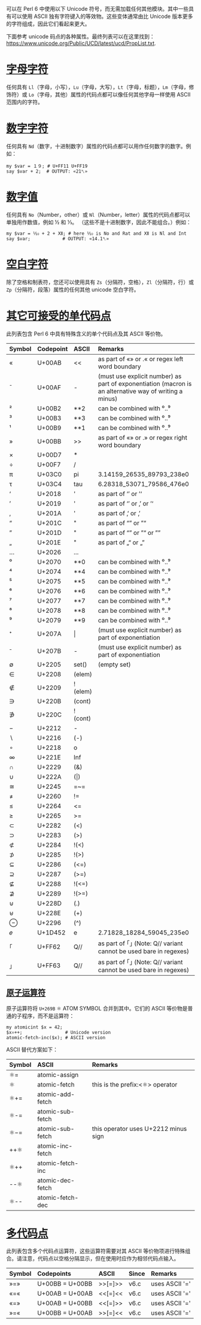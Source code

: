 可以在 Perl 6 中使用以下 Unicode 符号，而无需加载任何其他模块。其中一些具有可以使用 ASCII 独有字符键入的等效物。这些变体通常由比 Unicode 版本更多的字符组成，因此它们看起来更大。

下面参考 unicode 码点的各种属性。最终列表可以在这里找到：<https://www.unicode.org/Public/UCD/latest/ucd/PropList.txt>.

# [字母字符](https://docs.perl6.org/language/unicode_ascii#___top)

任何具有 `Ll`（字母，小写），`Lu`（字母，大写），`Lt`（字母，标题），`Lm`（字母，修饰符）或 `Lo`（字母，其他）属性的代码点都可以像任何其他字母一样使用 ASCII 范围内的字符。

# [数字字符](https://docs.perl6.org/language/unicode_ascii#___top)

任何具有 `Nd`（数字，十进制数字）属性的代码点都可以用作任何数字的数字。例如：

```perl6
my $var = １９; # U+FF11 U+FF19 
say $var + 2;  # OUTPUT: «21␤» 
```

# [数字值](https://docs.perl6.org/language/unicode_ascii#___top)

任何具有 `No`（Number，other）或 `Nl`（Number，letter）属性的代码点都可以单独用作数值，例如 ½ 和 ⅓。 （这些不是十进制数字，因此不能组合。）例如：

```perl6
my $var = ⅒ + 2 + Ⅻ; # here ⅒ is No and Rat and Ⅻ is Nl and Int 
say $var;            # OUTPUT: «14.1␤» 
```

# [空白字符](https://docs.perl6.org/language/unicode_ascii#___top)

除了空格和制表符，您还可以使用具有 `Zs`（分隔符，空格），`Zl`（分隔符，行）或 `Zp`（分隔符，段落）属性的任何其他 unicode 空白字符。

# [其它可接受的单代码点](https://docs.perl6.org/language/unicode_ascii#___top)

此列表包含 Perl 6 中具有特殊含义的单个代码点及其 ASCII 等价物。

| Symbol | Codepoint | ASCII   | Remarks                                                      |
| :----- | :-------- | :------ | :----------------------------------------------------------- |
| «      | U+00AB    | <<      | as part of «» or .« or regex left word boundary              |
| ¯      | U+00AF    | -       | (must use explicit number) as part of exponentiation (macron is an alternative way of writing a minus) |
| ²      | U+00B2    | **2     | can be combined with ⁰..⁹                                    |
| ³      | U+00B3    | **3     | can be combined with ⁰..⁹                                    |
| ¹      | U+00B9    | **1     | can be combined with ⁰..⁹                                    |
| »      | U+00BB    | >>      | as part of «» or .» or regex right word boundary             |
| ×      | U+00D7    | *       |                                                              |
| ÷      | U+00F7    | /       |                                                              |
| π      | U+03C0    | pi      | 3.14159_26535_89793_238e0                                    |
| τ      | U+03C4    | tau     | 6.28318_53071_79586_476e0                                    |
| ‘      | U+2018    | '       | as part of ‘’ or ’‘                                          |
| ’      | U+2019    | '       | as part of ‘’ or ‚’ or ’‘                                    |
| ‚      | U+201A    | '       | as part of ‚‘ or ‚’                                          |
| “      | U+201C    | "       | as part of “” or ”“                                          |
| ”      | U+201D    | "       | as part of “” or ”“ or ””                                    |
| „      | U+201E    | "       | as part of „“ or „”                                          |
| …      | U+2026    | ...     |                                                              |
| ⁰      | U+2070    | **0     | can be combined with ⁰..⁹                                    |
| ⁴      | U+2074    | **4     | can be combined with ⁰..⁹                                    |
| ⁵      | U+2075    | **5     | can be combined with ⁰..⁹                                    |
| ⁶      | U+2076    | **6     | can be combined with ⁰..⁹                                    |
| ⁷      | U+2077    | **7     | can be combined with ⁰..⁹                                    |
| ⁸      | U+2078    | **8     | can be combined with ⁰..⁹                                    |
| ⁹      | U+2079    | **9     | can be combined with ⁰..⁹                                    |
| ⁺      | U+207A    | \|      | (must use explicit number) as part of exponentiation         |
| ⁻      | U+207B    | -       | (must use explicit number) as part of exponentiation         |
| ∅      | U+2205    | set()   | (empty set)                                                  |
| ∈      | U+2208    | (elem)  |                                                              |
| ∉      | U+2209    | !(elem) |                                                              |
| ∋      | U+220B    | (cont)  |                                                              |
| ∌      | U+220C    | !(cont) |                                                              |
| −      | U+2212    | -       |                                                              |
| ∖      | U+2216    | (-)     |                                                              |
| ∘      | U+2218    | o       |                                                              |
| ∞      | U+221E    | Inf     |                                                              |
| ∩      | U+2229    | (&)     |                                                              |
| ∪      | U+222A    | (\|)    |                                                              |
| ≅      | U+2245    | =~=     |                                                              |
| ≠      | U+2260    | !=      |                                                              |
| ≤      | U+2264    | <=      |                                                              |
| ≥      | U+2265    | >=      |                                                              |
| ⊂      | U+2282    | (<)     |                                                              |
| ⊃      | U+2283    | (>)     |                                                              |
| ⊄      | U+2284    | !(<)    |                                                              |
| ⊅      | U+2285    | !(>)    |                                                              |
| ⊆      | U+2286    | (<=)    |                                                              |
| ⊇      | U+2287    | (>=)    |                                                              |
| ⊈      | U+2288    | !(<=)   |                                                              |
| ⊉      | U+2289    | !(>=)   |                                                              |
| ⊍      | U+228D    | (.)     |                                                              |
| ⊎      | U+228E    | (+)     |                                                              |
| ⊖      | U+2296    | (^)     |                                                              |
| 𝑒      | U+1D452   | e       | 2.71828_18284_59045_235e0                                    |
| ｢      | U+FF62    | Q//     | as part of ｢｣ (Note: Q// variant cannot be used bare in regexes) |
| ｣      | U+FF63    | Q//     | as part of ｢｣ (Note: Q// variant cannot be used bare in regexes) |

## [原子运算符](https://docs.perl6.org/language/unicode_ascii#___top)

原子运算符将 `U+269B` ⚛ ATOM SYMBOL 合并到其中。它们的 ASCII 等价物是普通的子程序，而不是运算符：

```perl6
my atomicint $x = 42;
$x⚛++;                # Unicode version 
atomic-fetch-inc($x); # ASCII version 
```

ASCII 替代方案如下：

| Symbol | ASCII            | Remarks                              |
| :----- | :--------------- | :----------------------------------- |
| ⚛=     | atomic-assign    |                                      |
| ⚛      | atomic-fetch     | this is the prefix:<⚛> operator      |
| ⚛+=    | atomic-add-fetch |                                      |
| ⚛-=    | atomic-sub-fetch |                                      |
| ⚛−=    | atomic-sub-fetch | this operator uses U+2212 minus sign |
| ++⚛    | atomic-inc-fetch |                                      |
| ⚛++    | atomic-fetch-inc |                                      |
| --⚛    | atomic-dec-fetch |                                      |
| ⚛--    | atomic-fetch-dec |                                      |

# [多代码点](https://docs.perl6.org/language/unicode_ascii#___top)

此列表包含多个代码点运算符，这些运算符需要对其 ASCII 等价物项进行特殊组合。请注意，代码点以空格分隔显示，但在使用时应作为相邻代码点输入。

| Symbol | Codepoints      | ASCII   | Since | Remarks        |
| :----- | :-------------- | :------ | :---- | :------------- |
| »=»    | U+00BB = U+00BB | >>[=]>> | v6.c  | uses ASCII '=' |
| «=«    | U+00AB = U+00AB | <<[=]<< | v6.c  | uses ASCII '=' |
| «=»    | U+00AB = U+00BB | <<[=]>> | v6.c  | uses ASCII '=' |
| »=«    | U+00BB = U+00AB | >>[=]<< | v6.c  | uses ASCII '=' |